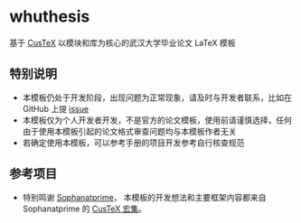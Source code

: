# whuthesis

基于 [CusTeX](https://github.com/Sophanatprime/cus) 以模块和库为核心的武汉大学毕业论文 LaTeX 模板

## 特别说明
- 本模板仍处于开发阶段，出现问题为正常现象，请及时与开发者联系，比如在 GitHub 上提 [issue](https://github.com/xkwxdyy/whuthesis)
- 本模板仅为个人开发者开发，不是官方的论文模板，使用前请谨慎选择，任何由于使用本模板引起的论文格式审查问题均与本模板作者无关
- 若确定使用本模板，可以参考手册的项目开发参考自行核查规范


## 参考项目

- 特别鸣谢 [Sophanatprime](https://github.com/Sophanatprime)， 本模板的开发想法和主要框架内容都来自 Sophanatprime 的 [CusTeX 宏集](https://github.com/Sophanatprime/cus)。
